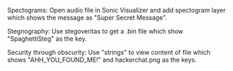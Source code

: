 Spectograms:
	Open audio file in Sonic Visualizer and add spectogram layer which shows the message as "Super Secret Message".

Stegnography:
	Use stegoveritas to get a .bin file which show "SpaghettiSteg" as the key.

Security through obscurity:
	Use "strings" to view content of file which shows "AHH_YOU_FOUND_ME!" and hackerchat.png as the keys.